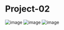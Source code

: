 # Project-02
![image](https://github.com/GayashanDeshapriya/MERN-Authentication-App/assets/94686812/26308524-cc1d-4b7a-a6ab-4660e6485088)
![image](https://github.com/GayashanDeshapriya/MERN-Authentication-App/assets/94686812/2932f3f1-f64d-4f9d-b8f4-dd7ca6d1ea22)
![image](https://github.com/GayashanDeshapriya/MERN-Authentication-App/assets/94686812/2da8f076-a552-422a-952d-ad16f1685dd7)


